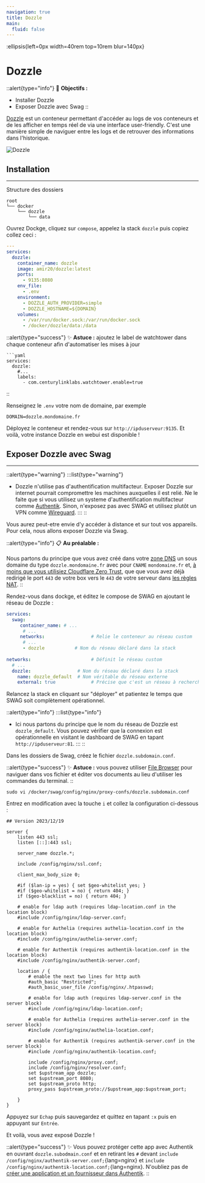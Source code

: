 ```yaml
---
navigation: true
title: Dozzle
main:
  fluid: false
---
```

:ellipsis{left=0px width=40rem top=10rem blur=140px}
# Dozzle

::alert{type="info"}
🎯 __Objectifs :__
- Installer Dozzle
- Exposer Dozzle avec Swag
::

[Dozzle](https://dozzle.dev/) est un conteneur permettant d'accéder au logs de vos conteneurs et de les afficher en temps réel de via une interface user-friendly. C'est une manière simple de naviguer entre les logs et de retrouver des informations dans l'historique.

![Dozzle](https://blog.unixhost.pro/wp-content/uploads/2023/03/image-5.png)

## Installation
---
Structure des dossiers

```console
root
└── docker
    └── dozzle
        └── data
```

Ouvrez Dockge, cliquez sur `compose`, appelez la stack `dozzle` puis copiez collez ceci :

```yaml
---
services:
  dozzle:
    container_name: dozzle
    image: amir20/dozzle:latest
    ports:
      - 9135:8080
    env_file:
      - .env
    environment:
      - DOZZLE_AUTH_PROVIDER=simple
      - DOZZLE_HOSTNAME=${DOMAIN}
    volumes:
      - /var/run/docker.sock:/var/run/docker.sock
      - /docker/dozzle/data:/data
```

::alert{type="success"}
✨ __Astuce :__ ajoutez le label de watchtower dans chaque conteneur afin d'automatiser les mises à jour

    ```yaml
    services:
      dozzle:
        #...
        labels:
          - com.centurylinklabs.watchtower.enable=true
::

Renseignez le `.env` votre nom de domaine, par exemple

```properties
DOMAIN=dozzle.mondomaine.fr
```

Déployez le conteneur et rendez-vous sur `http://ipduserveur:9135`. Et voilà, votre instance Dozzle en webui est disponible !

## Exposer Dozzle avec Swag
---

::alert{type="warning"}
:::list{type="warning"}
- Dozzle n'utilise pas d'authentification multifacteur. Exposer Dozzle sur internet pourrait compromettre les machines auxquelles il est relié. Ne le faite que si vous utilisez un systeme d'authentification multifacteur comme [Authentik](/serveex/securite/authentik/). Sinon, n'exposez pas avec SWAG et utilisez plutôt un VPN comme [Wireguard](/serveex/securite/wireguard).
:::
::

Vous aurez peut-etre envie d'y accéder à distance et sur tout vos appareils. Pour cela, nous allons exposer Dozzle via Swag.

::alert{type="info"}
📋 __Au préalable :__
<br/><br/>
Nous partons du principe que vous avez créé dans votre [zone DNS](/generalites/dns) un sous domaine du type `dozzle.mondomaine.fr` avec pour `CNAME` `mondomaine.fr` et, [à moins que vous utilisiez Cloudflare Zero Trust](/serveex/securite/cloudflare), que que vous avez déjà redirigé le port `443` de votre box vers le `443` de votre serveur dans [les règles NAT](/generalites/nat).
::

Rendez-vous dans dockge, et éditez le compose de SWAG en ajoutant le réseau de Dozzle :

```yaml
services:
  swag:
     container_name: # ...
      # ... 
     networks:                 # Relie le conteneur au réseau custom 
      # ...           
      - dozzle           # Nom du réseau déclaré dans la stack
    
networks:                      # Définit le réseau custom
  # ...
  dozzle:                 # Nom du réseau déclaré dans la stack
    name: dozzle_default  # Nom véritable du réseau externe
    external: true             # Précise que c'est un réseau à rechercher en externe
```

Relancez la stack en cliquant sur "déployer" et patientez le temps que SWAG soit complètement opérationnel.

::alert{type="info"}
:::list{type="info"}
- Ici nous partons du principe que le nom du réseau de Dozzle est `dozzle_default`. Vous pouvez vérifier que la connexion est opérationnelle en visitant le dashboard de SWAG en tapant `http://ipduserveur:81`.
:::
::


Dans les dossiers de Swag, créez le fichier `dozzle.subdomain.conf`.

::alert{type="success"}
✨ __Astuce :__ vous pouvez utiliser [File Browser](/serveex/files/file-browser) pour naviguer dans vos fichier et éditer vos documents au lieu d'utiliser les commandes du terminal.
::

```shell
sudo vi /docker/swag/config/nginx/proxy-confs/dozzle.subdomain.conf
```
Entrez en modification avec la touche `i` et collez la configuration ci-dessous :

```nginx
## Version 2023/12/19

server {
    listen 443 ssl;
    listen [::]:443 ssl;

    server_name dozzle.*;

    include /config/nginx/ssl.conf;

    client_max_body_size 0;

    #if ($lan-ip = yes) { set $geo-whitelist yes; }
    #if ($geo-whitelist = no) { return 404; }
    if ($geo-blacklist = no) { return 404; }

    # enable for ldap auth (requires ldap-location.conf in the location block)
    #include /config/nginx/ldap-server.conf;

    # enable for Authelia (requires authelia-location.conf in the location block)
    #include /config/nginx/authelia-server.conf;

    # enable for Authentik (requires authentik-location.conf in the location block)
    #include /config/nginx/authentik-server.conf;

    location / {
        # enable the next two lines for http auth
        #auth_basic "Restricted";
        #auth_basic_user_file /config/nginx/.htpasswd;

        # enable for ldap auth (requires ldap-server.conf in the server block)
        #include /config/nginx/ldap-location.conf;

        # enable for Authelia (requires authelia-server.conf in the server block)
        #include /config/nginx/authelia-location.conf;

        # enable for Authentik (requires authentik-server.conf in the server block)
        #include /config/nginx/authentik-location.conf;

        include /config/nginx/proxy.conf;
        include /config/nginx/resolver.conf;
        set $upstream_app dozzle;
        set $upstream_port 8080;
        set $upstream_proto http;
        proxy_pass $upstream_proto://$upstream_app:$upstream_port;

    }
}
```

Appuyez sur `Echap` puis sauvegardez et quittez en tapant `:x` puis en appuyant sur `Entrée`.

Et voilà, vous avez exposé Dozzle !

::alert{type="success"}
✨ Vous pouvez protéger cette app avec Authentik en ouvrant `dozzle.subodmain.conf` et en retirant les `#` devant `include /config/nginx/authentik-server.conf;`{lang=nginx} et `include /config/nginx/authentik-location.conf;`{lang=nginx}. N'oubliez pas de [créer une application et un fournisseur dans Authentik](/serveex/securite/authentik#protéger-une-app-par-reverse-proxy).
::